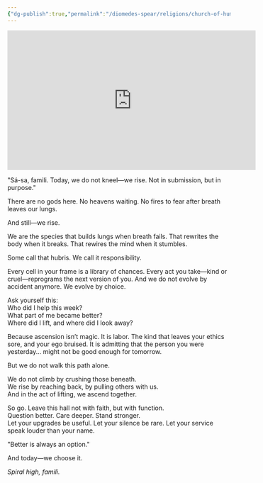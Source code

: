 ```yaml
---
{"dg-publish":true,"permalink":"/diomedes-spear/religions/church-of-humanity-ascended/the-work-of-becoming/"}
---
```


<iframe width="560" height="315" src="https://www.youtube-nocookie.com/embed/XnUvtMd7yOQ?si=fhNaLDdWiuK416ZC" title="YouTube video player" frameborder="0" allow="accelerometer; autoplay; clipboard-write; encrypted-media; gyroscope; picture-in-picture; web-share" referrerpolicy="strict-origin-when-cross-origin" allowfullscreen></iframe>

"Sá-sa, famili. Today, we do not kneel—we rise. Not in submission, but in purpose."

There are no gods here. No heavens waiting. No fires to fear after breath leaves our lungs.

And still—we rise.

We are the species that builds lungs when breath fails. That rewrites the body when it breaks. That rewires the mind when it stumbles.

Some call that hubris. We call it responsibility.

Every cell in your frame is a library of chances. Every act you take—kind or cruel—reprograms the next version of you. And we do not evolve by accident anymore. We evolve by choice.

Ask yourself this:  
Who did I help this week?  
What part of me became better?  
Where did I lift, and where did I look away?

Because ascension isn’t magic. It is labor. The kind that leaves your ethics sore, and your ego bruised. It is admitting that the person you were yesterday... might not be good enough for tomorrow.

But we do not walk this path alone.

We do not climb by crushing those beneath.  
We rise by reaching back, by pulling others with us.  
And in the act of lifting, we ascend together.

So go. Leave this hall not with faith, but with function.  
Question better. Care deeper. Stand stronger.  
Let your upgrades be useful. Let your silence be rare. Let your service speak louder than your name.

"Better is always an option."

And today—we choose it.

_Spiral high, famili._